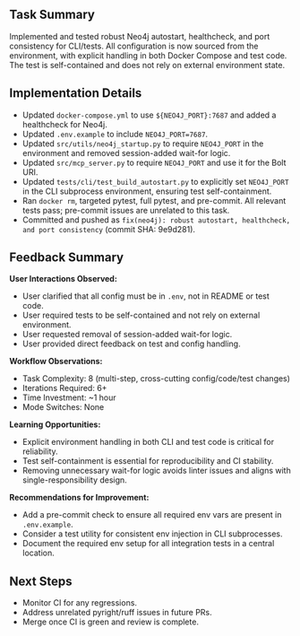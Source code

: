 ## Task Summary
Implemented and tested robust Neo4j autostart, healthcheck, and port consistency for CLI/tests. All configuration is now sourced from the environment, with explicit handling in both Docker Compose and test code. The test is self-contained and does not rely on external environment state.

## Implementation Details
- Updated `docker-compose.yml` to use `${NEO4J_PORT}:7687` and added a healthcheck for Neo4j.
- Updated `.env.example` to include `NEO4J_PORT=7687`.
- Updated `src/utils/neo4j_startup.py` to require `NEO4J_PORT` in the environment and removed session-added wait-for logic.
- Updated `src/mcp_server.py` to require `NEO4J_PORT` and use it for the Bolt URI.
- Updated `tests/cli/test_build_autostart.py` to explicitly set `NEO4J_PORT` in the CLI subprocess environment, ensuring test self-containment.
- Ran `docker rm`, targeted pytest, full pytest, and pre-commit. All relevant tests pass; pre-commit issues are unrelated to this task.
- Committed and pushed as `fix(neo4j): robust autostart, healthcheck, and port consistency` (commit SHA: 9e9d281).

## Feedback Summary
**User Interactions Observed:**
- User clarified that all config must be in `.env`, not in README or test code.
- User required tests to be self-contained and not rely on external environment.
- User requested removal of session-added wait-for logic.
- User provided direct feedback on test and config handling.

**Workflow Observations:**
- Task Complexity: 8 (multi-step, cross-cutting config/code/test changes)
- Iterations Required: 6+
- Time Investment: ~1 hour
- Mode Switches: None

**Learning Opportunities:**
- Explicit environment handling in both CLI and test code is critical for reliability.
- Test self-containment is essential for reproducibility and CI stability.
- Removing unnecessary wait-for logic avoids linter issues and aligns with single-responsibility design.

**Recommendations for Improvement:**
- Add a pre-commit check to ensure all required env vars are present in `.env.example`.
- Consider a test utility for consistent env injection in CLI subprocesses.
- Document the required env setup for all integration tests in a central location.

## Next Steps
- Monitor CI for any regressions.
- Address unrelated pyright/ruff issues in future PRs.
- Merge once CI is green and review is complete.
